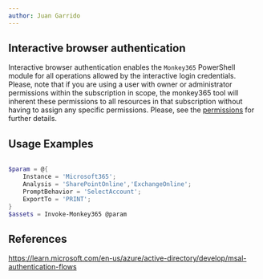 ```yaml
---
author: Juan Garrido
---
```


## Interactive browser authentication

Interactive browser authentication enables the `Monkey365` PowerShell module for all operations allowed by the interactive login credentials. Please, note that if you are using a user with owner or administrator permissions within the subscription in scope, the monkey365 tool will inherent these permissions to all resources in that subscription without having to assign any specific permissions. Please, see the [permissions](../../permissions.md) for further details.

## Usage Examples

```PowerShell

$param = @{
    Instance = 'Microsoft365';
    Analysis = 'SharePointOnline','ExchangeOnline';
    PromptBehavior = 'SelectAccount';
    ExportTo = 'PRINT';
}
$assets = Invoke-Monkey365 @param

```

## References

<a href='https://learn.microsoft.com/en-us/azure/active-directory/develop/msal-authentication-flows' target='_blank'>https://learn.microsoft.com/en-us/azure/active-directory/develop/msal-authentication-flows</a>
